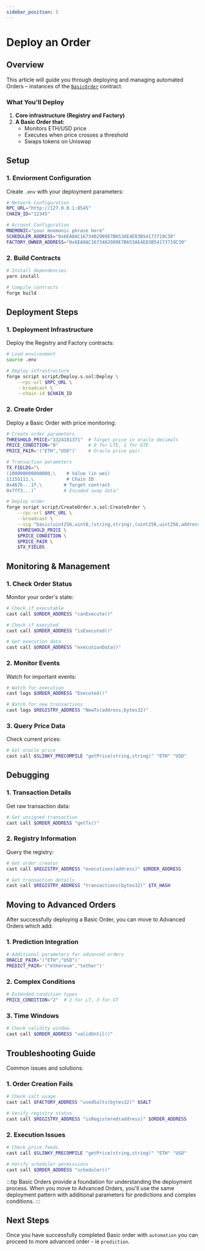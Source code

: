 ```yaml
---
sidebar_position: 5
---
```


# Deploy an Order

## Overview

This article will guide you through deploying and managing automated Orders – instances of the [`BasicOrder`](implement-orders) contract.

### What You'll Deploy

1. **Core infrastructure (Registry and Factory)**
2. **A Basic Order that:**
   - Monitors ETH/USD price
   - Executes when price crosses a threshold
   - Swaps tokens on Uniswap

## Setup

### 1. Enviorment Configuration

Create `.env` with your deployment parameters:

```bash
# Network Configuration
RPC_URL="http://127.0.0.1:8545"
CHAIN_ID="12345"

# Account Configuration
MNEMONIC="your mnemonic phrase here"
SCHEDULER_ADDRESS="0x6EA8AC1673402989E7B653AE4E83B54173719C30"
FACTORY_OWNER_ADDRESS="0x6EA8AC1673402989E7B653AE4E83B54173719C30"
```

### 2. Build Contracts

```bash
# Install dependencies
yarn install

# Compile contracts
forge build   
```

## Deployment Steps

### 1. Deployment Infrastructure

Deploy the Registry and Factory contracts:

```bash
# Load environment
source .env

# Deploy infrastructure
forge script script/Deploy.s.sol:Deploy \
    --rpc-url $RPC_URL \
    --broadcast \
    --chain-id $CHAIN_ID
```

### 2. Create Order

Deploy a Basic Order with price monitoring:

```bash
# Create order parameters
THRESHOLD_PRICE="3324181371"  # Target price in oracle decimals
PRICE_CONDITION="0"           # 0 for LTE, 1 for GTE
PRICE_PAIR='("ETH","USD")'    # Oracle price pair

# Transaction parameters
TX_FIELDS="\
(100000000000000,\    # Value (in wei)
11155111,\            # Chain ID
0x467b...1f,\        # Target contract
0x7ff3...)`          # Encoded swap data"

# Deploy order
forge script script/CreateOrder.s.sol:CreateOrder \
    --rpc-url $RPC_URL \
    --broadcast \
    --sig "basic(uint256,uint8,(string,string),(uint256,uint256,address,bytes))" \
    $THRESHOLD_PRICE \
    $PRICE_CONDITION \
    $PRICE_PAIR \
    $TX_FIELDS
```

## Monitoring & Management

### 1. Check Order Status

Monitor your order's state:

```bash
# Check if executable
cast call $ORDER_ADDRESS "canExecute()"

# Check if executed
cast call $ORDER_ADDRESS "isExecuted()"

# Get execution data
cast call $ORDER_ADDRESS "executionData()"
```

### 2. Monitor Events

Watch for important events:

```bash
# Watch for execution
cast logs $ORDER_ADDRESS "Executed()"

# Watch for new transactions
cast logs $REGISTRY_ADDRESS "NewTx(address,bytes32)"
```

### 3. Query Price Data

Check current prices:

```bash
# Get oracle price
cast call $SLINKY_PRECOMPILE "getPrice(string,string)" "ETH" "USD"
```

## Debugging

### 1. Transaction Details

Get raw transaction data:

```bash
# Get unsigned transaction
cast call $ORDER_ADDRESS "getTx()"
```

### 2. Registry Information

Query the registry:

```bash
# Get order creator
cast call $REGISTRY_ADDRESS "executions(address)" $ORDER_ADDRESS

# Get transaction details
cast call $REGISTRY_ADDRESS "transactions(bytes32)" $TX_HASH
```

## Moving to Advanced Orders

After successfully deploying a Basic Order, you can move to Advanced Orders which add:

### 1. Prediction Integration

```bash
# Additional parameters for advanced orders
ORACLE_PAIR='("ETH","USD")'
PREDICT_PAIR='("ethereum","tether")'
```

### 2. Complex Conditions

```bash
# Extended condition types
PRICE_CONDITION="2"  # 2 for LT, 3 for GT
```

### 3. Time Windows

```bash
# Check validity window
cast call $ORDER_ADDRESS "validUntil()"
```

## Troubleshooting Guide

Common issues and solutions:

### 1. Order Creation Fails

```bash
# Check salt usage
cast call $FACTORY_ADDRESS "usedSalts(bytes32)" $SALT

# Verify registry status
cast call $REGISTRY_ADDRESS "isRegistered(address)" $ORDER_ADDRESS
```

### 2. Execution Issues

```bash
# Check price feeds
cast call $SLINKY_PRECOMPILE "getPrice(string,string)" "ETH" "USD"

# Verify scheduler permissions
cast call $ORDER_ADDRESS "scheduler()"
```

:::tip
Basic Orders provide a foundation for understanding the deployment process. When you move to Advanced Orders, you'll use the same deployment pattern with additional parameters for predictions and complex conditions.
:::

## Next Steps

Once you have successfully completed Basic order with `automation` you can proceed to more advanced order - ie `prediction`.
